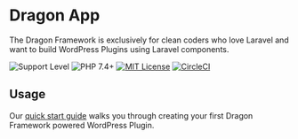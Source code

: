 # Dragon App
The Dragon Framework is exclusively for clean coders who love Laravel and want to build WordPress Plugins using Laravel components.

![Support Level][support-level-image] ![PHP 7.4+][php-image] [![MIT License][license-image]][license-url] [![CircleCI][circleci-image]][circleci-url]

## Usage

Our [quick start guide](https://dragon-framework-docs.readthedocs.io/en/latest/quick-start) walks you through creating your first Dragon Framework powered WordPress Plugin.

[support-level-image]: https://img.shields.io/badge/support-active-green.svg
[php-image]: https://img.shields.io/badge/php-8.1%2B-green.svg
[license-image]: https://img.shields.io/badge/License-MIT-blue.svg
[license-url]: https://github.com/red-scale-dragon/app/blob/main/LICENSE
[circleci-image]: https://dl.circleci.com/status-badge/img/circleci/6h7a9jeaexCsPtfh9E9gvT/Q9sMKQn7AQLQemJZosTHjJ/tree/main.svg?style=shield
[circleci-url]: https://dl.circleci.com/status-badge/redirect/circleci/6h7a9jeaexCsPtfh9E9gvT/Q9sMKQn7AQLQemJZosTHjJ/tree/main
